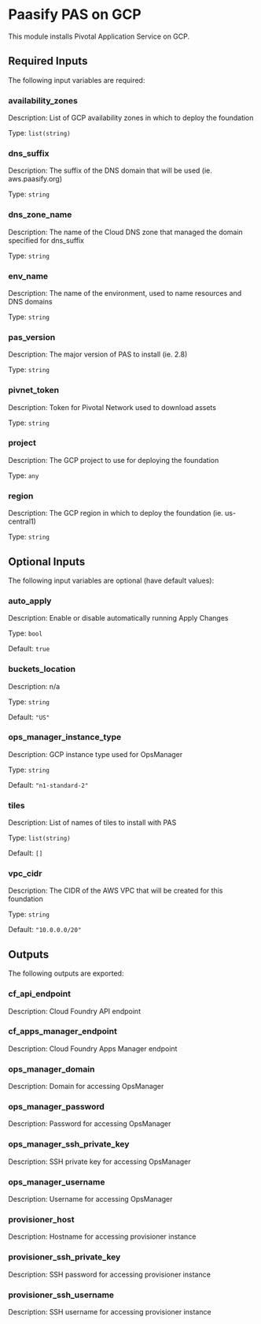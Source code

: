 # Paasify PAS on GCP
This module installs Pivotal Application Service on GCP.
## Required Inputs

The following input variables are required:

### availability\_zones

Description: List of GCP availability zones in which to deploy the foundation

Type: `list(string)`

### dns\_suffix

Description: The suffix of the DNS domain that will be used (ie. aws.paasify.org)

Type: `string`

### dns\_zone\_name

Description: The name of the Cloud DNS zone that managed the domain specified for dns\_suffix

Type: `string`

### env\_name

Description: The name of the environment, used to name resources and DNS domains

Type: `string`

### pas\_version

Description: The major version of PAS to install (ie. 2.8)

Type: `string`

### pivnet\_token

Description: Token for Pivotal Network used to download assets

Type: `string`

### project

Description: The GCP project to use for deploying the foundation

Type: `any`

### region

Description: The GCP region in which to deploy the foundation (ie. us-central1)

Type: `string`

## Optional Inputs

The following input variables are optional (have default values):

### auto\_apply

Description: Enable or disable automatically running Apply Changes

Type: `bool`

Default: `true`

### buckets\_location

Description: n/a

Type: `string`

Default: `"US"`

### ops\_manager\_instance\_type

Description: GCP instance type used for OpsManager

Type: `string`

Default: `"n1-standard-2"`

### tiles

Description: List of names of tiles to install with PAS

Type: `list(string)`

Default: `[]`

### vpc\_cidr

Description: The CIDR of the AWS VPC that will be created for this foundation

Type: `string`

Default: `"10.0.0.0/20"`

## Outputs

The following outputs are exported:

### cf\_api\_endpoint

Description: Cloud Foundry API endpoint

### cf\_apps\_manager\_endpoint

Description: Cloud Foundry Apps Manager endpoint

### ops\_manager\_domain

Description: Domain for accessing OpsManager

### ops\_manager\_password

Description: Password for accessing OpsManager

### ops\_manager\_ssh\_private\_key

Description: SSH private key for accessing OpsManager

### ops\_manager\_username

Description: Username for accessing OpsManager

### provisioner\_host

Description: Hostname for accessing provisioner instance

### provisioner\_ssh\_private\_key

Description: SSH password for accessing provisioner instance

### provisioner\_ssh\_username

Description: SSH username for accessing provisioner instance

